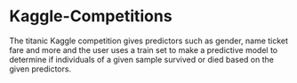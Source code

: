 # Kaggle-Competitions
The titanic Kaggle competition gives predictors such as gender, name ticket fare and more and the user uses a train set to make a predictive model to determine if individuals of a given sample survived or died based on the given predictors.
